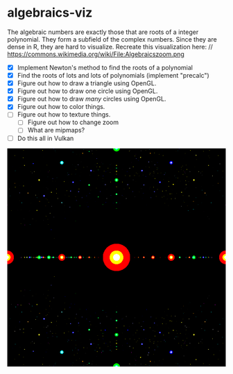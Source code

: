 # algebraics-viz

The algebraic numbers are exactly those that are roots of a integer polynomial. They form a subfield of the complex numbers. Since they are dense in R, they are hard to visualize. Recreate this visualization here: // https://commons.wikimedia.org/wiki/File:Algebraicszoom.png

- [x] Implement Newton's method to find the roots of a polynomial
- [x] Find the roots of lots and lots of polynomials (implement "precalc")
- [x] Figure out how to draw a triangle using OpenGL.
- [x] Figure out how to draw one circle using OpenGL.
- [x] Figure out how to draw *many* circles using OpenGL.
- [x] Figure out how to color things.
- [ ] Figure out how to texture things.
  - [ ] Figure out how to change zoom 
  - [ ] What are mipmaps?
- [ ] Do this all in Vulkan

![](rendered.png)
